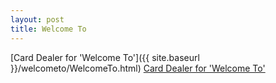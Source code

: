 ```yaml
---
layout: post
title: Welcome To
---
```


[Card Dealer for 'Welcome To']({{ site.baseurl }}/welcometo/WelcomeTo.html)
<a href="{{ site.baseurl }}/welcometo/WelcomeTo.html" target="_blank">Card Dealer for 'Welcome To'</a>
